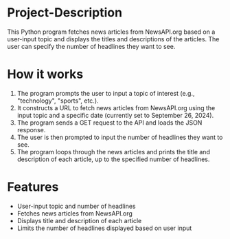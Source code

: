 # Project-Description

This Python program fetches news articles from NewsAPI.org based on a user-input topic and displays the titles and descriptions of the articles. The user can specify the number of headlines they want to see.

# How it works
1. The program prompts the user to input a topic of interest (e.g., "technology", "sports", etc.).
2. It constructs a URL to fetch news articles from NewsAPI.org using the input topic and a specific date (currently set to September 26, 2024).
3. The program sends a GET request to the API and loads the JSON response.
4. The user is then prompted to input the number of headlines they want to see.
5. The program loops through the news articles and prints the title and description of each article, up to the specified number of headlines.

# Features
- User-input topic and number of headlines
- Fetches news articles from NewsAPI.org
- Displays title and description of each article
- Limits the number of headlines displayed based on user input

